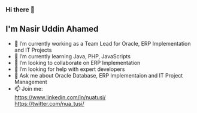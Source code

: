### Hi there 👋 
## I'm Nasir Uddin Ahamed

- 🔭 I’m currently working as a Team Lead for Oracle, ERP Implementation and IT Projects
- 🌱 I’m currently learning Java, PHP, JavaScripts
- 👯 I’m looking to collaborate on ERP Implementation
- 🤔 I’m looking for help with expert developers
- 💬 Ask me about Oracle Database, ERP Implementaion and IT Project Management
- 📫 Join me: <div>
              https://www.linkedin.com/in/nuatusi/ </div>
              <div>
              https://twitter.com/nua_tusi/ </div>
              
<!--
**nuatusi/nuatusi** is a ✨ _special_ ✨ repository because its `README.md` (this file) appears on your GitHub profile.

Here are some ideas to get you started:

- 🔭 I’m currently working on ...
- 🌱 I’m currently learning ...
- 👯 I’m looking to collaborate on ...
- 🤔 I’m looking for help with ...
- 💬 Ask me about ...
- 📫 How to reach me: ...
- 😄 Pronouns: ...
- ⚡ Fun fact: ...
-->
